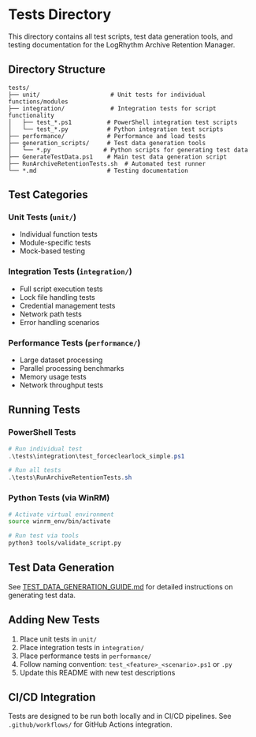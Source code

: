 # Tests Directory

This directory contains all test scripts, test data generation tools, and testing documentation for the LogRhythm Archive Retention Manager.

## Directory Structure

```
tests/
├── unit/                    # Unit tests for individual functions/modules
├── integration/             # Integration tests for script functionality
│   ├── test_*.ps1          # PowerShell integration test scripts
│   └── test_*.py           # Python integration test scripts
├── performance/            # Performance and load tests
├── generation_scripts/     # Test data generation tools
│   └── *.py               # Python scripts for generating test data
├── GenerateTestData.ps1    # Main test data generation script
├── RunArchiveRetentionTests.sh  # Automated test runner
└── *.md                    # Testing documentation
```

## Test Categories

### Unit Tests (`unit/`)
- Individual function tests
- Module-specific tests
- Mock-based testing

### Integration Tests (`integration/`)
- Full script execution tests
- Lock file handling tests
- Credential management tests
- Network path tests
- Error handling scenarios

### Performance Tests (`performance/`)
- Large dataset processing
- Parallel processing benchmarks
- Memory usage tests
- Network throughput tests

## Running Tests

### PowerShell Tests
```powershell
# Run individual test
.\tests\integration\test_forceclearlock_simple.ps1

# Run all tests
.\tests\RunArchiveRetentionTests.sh
```

### Python Tests (via WinRM)
```bash
# Activate virtual environment
source winrm_env/bin/activate

# Run test via tools
python3 tools/validate_script.py
```

## Test Data Generation

See [TEST_DATA_GENERATION_GUIDE.md](TEST_DATA_GENERATION_GUIDE.md) for detailed instructions on generating test data.

## Adding New Tests

1. Place unit tests in `unit/`
2. Place integration tests in `integration/`
3. Place performance tests in `performance/`
4. Follow naming convention: `test_<feature>_<scenario>.ps1` or `.py`
5. Update this README with new test descriptions

## CI/CD Integration

Tests are designed to be run both locally and in CI/CD pipelines. See `.github/workflows/` for GitHub Actions integration.